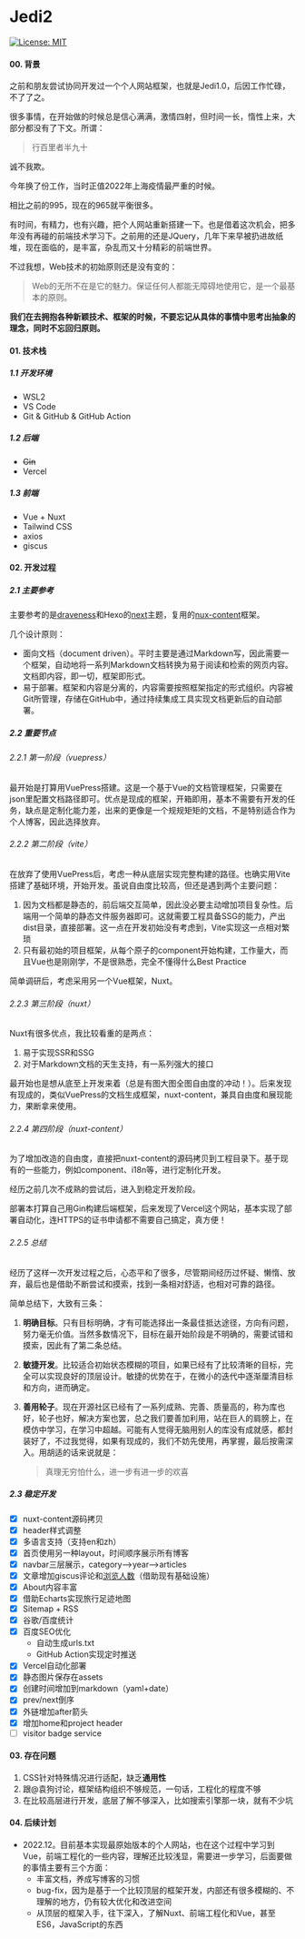 # Jedi2

[![License: MIT](https://img.shields.io/badge/License-MIT-green.svg)](https://opensource.org/licenses/MIT)

#### 00. 背景

之前和朋友尝试协同开发过一个个人网站框架，也就是Jedi1.0，后因工作忙碌，不了了之。

很多事情，在开始做的时候总是信心满满，激情四射，但时间一长，惰性上来，大部分都没有了下文。所谓：

> 行百里者半九十

诚不我欺。

今年换了份工作，当时正值2022年上海疫情最严重的时候。

相比之前的995，现在的965就平衡很多。

有时间，有精力，也有兴趣，把个人网站重新搭建一下。也是借着这次机会，把多年没有再碰的前端技术学习下。之前用的还是JQuery，几年下来早被扔进故纸堆，现在面临的，是丰富，杂乱而又十分精彩的前端世界。

不过我想，Web技术的初始原则还是没有变的：

> Web的无所不在是它的魅力。保证任何人都能无障碍地使用它，是一个最基本的原则。

**我们在去拥抱各种新颖技术、框架的时候，不要忘记从具体的事情中思考出抽象的理念，同时不忘回归原则。**

#### 01. 技术栈

##### 1.1 开发环境

- WSL2
- VS Code
- Git & GitHub & GitHub Action

##### 1.2 后端

- ~~Gin~~
- Vercel

##### 1.3 前端

- Vue + Nuxt
- Tailwind CSS
- axios
- giscus

#### 02. 开发过程

##### 2.1 主要参考

主要参考的是[draveness](https://draveness.me/)和Hexo的[next](https://theme-next.js.org/)主题，复用的[nux-content](https://content.nuxtjs.org/)框架。

几个设计原则：

- 面向文档（document driven）。平时主要是通过Markdown写，因此需要一个框架，自动地将一系列Markdown文档转换为易于阅读和检索的网页内容。文档即内容，即一切，框架即形式。
- 易于部署。框架和内容是分离的，内容需要按照框架指定的形式组织。内容被Git所管理，存储在GitHub中，通过持续集成工具实现文档更新后的自动部署。

##### 2.2 重要节点

###### 2.2.1 第一阶段（vuepress）

最开始是打算用VuePress搭建。这是一个基于Vue的文档管理框架，只需要在json里配置文档路径即可。优点是现成的框架，开箱即用，基本不需要有开发的任务，缺点是定制化能力差，出来的更像是一个规规矩矩的文档，不是特别适合作为个人博客，因此选择放弃。

###### 2.2.2 第二阶段（vite）

在放弃了使用VuePress后，考虑一种从底层实现完整构建的路径。也确实用Vite搭建了基础环境，开始开发。虽说自由度比较高，但还是遇到两个主要问题：

1. 因为文档都是静态的，前后端交互简单，因此没必要主动增加项目复杂性。后端用一个简单的静态文件服务器即可。这就需要工程具备SSG的能力，产出dist目录，直接部署。这一点在开发初始没有考虑到，Vite实现这一点相对繁琐
2. 只有最初始的项目框架，从每个原子的component开始构建，工作量大，而且Vue也是刚刚学，不是很熟悉，完全不懂得什么Best Practice

简单调研后，考虑采用另一个Vue框架，Nuxt。

###### 2.2.3 第三阶段（nuxt）

Nuxt有很多优点，我比较看重的是两点：

1. 易于实现SSR和SSG
2. 对于Markdown文档的天生支持，有一系列强大的接口

最开始也是想从底至上开发来着（总是有图大图全图自由度的冲动！）。后来发现有现成的，类似VuePress的文档生成框架，nuxt-content，兼具自由度和展现能力，果断拿来使用。

###### 2.2.4 第四阶段（nuxt-content）

为了增加改造的自由度，直接把nuxt-content的源码拷贝到工程目录下。基于现有的一些能力，例如component、i18n等，进行定制化开发。

经历之前几次不成熟的尝试后，进入到稳定开发阶段。

部署本打算自己用Gin构建后端框架，后来发现了Vercel这个网站，基本实现了部署自动化，连HTTPS的证书申请都不需要自己搞定，真方便！

###### 2.2.5 总结

经历了这样一次开发过程之后，心态平和了很多，尽管期间经历过怀疑、懒惰、放弃，最后也是借助不断尝试和摸索，找到一条相对舒适，也相对可靠的路径。

简单总结下，大致有三条：

1. **明确目标**。只有目标明确，才有可能选择出一条最佳抵达途径，方向有问题，努力毫无价值。当然多数情况下，目标在最开始阶段是不明确的，需要试错和摸索，因此有了第二条总结。

2. **敏捷开发**。比较适合初始状态模糊的项目，如果已经有了比较清晰的目标，完全可以实现良好的顶层设计。敏捷的优势在于，在微小的迭代中逐渐厘清目标和方向，进而确定。

3. **善用轮子**。现在开源社区已经有了一系列成熟、完善、质量高的，称为库也好，轮子也好，解决方案也罢，总之我们要善加利用，站在巨人的肩膀上，在模仿中学习，在学习中超越。可能有人觉得无脑用别人的库没有成就感，都封装好了，不过我觉得，如果有现成的，我们不妨先使用，再掌握，最后按需深入。用胡适的话来说就是：

   > 真理无穷怕什么，进一步有进一步的欢喜

##### 2.3 稳定开发

- [x] nuxt-content源码拷贝
- [x] header样式调整
- [x] 多语言支持（支持en和zh）
- [x] 首页使用另一种layout，时间顺序展示所有博客
- [x] navbar三层展示，category-->year-->articles
- [x] 文章增加giscus评论和[浏览人数](https://github.com/jwenjian/visitor-badge)（借助现有基础设施）
- [x] About内容丰富 
- [x] 借助Echarts实现旅行足迹地图
- [x] Sitemap + RSS
- [x] 谷歌/百度统计
- [x] 百度SEO优化
  - 自动生成urls.txt
  - GitHub Action实现定时推送
- [x] Vercel自动化部署
- [x] 静态图片保存在assets
- [x] 创建时间增加到markdown（yaml+date）
- [x] prev/next倒序
- [x] 外链增加after箭头
- [x] 增加home和project header
- [ ] visitor badge service

#### 03. 存在问题

1. CSS针对特殊情况进行适配，缺乏**通用性**
2. 跟@袁狗讨论，框架结构组织不够规范，一句话，工程化的程度不够
3. 在比较高层进行开发，底层了解不够深入，比如搜索引擎那一块，就有不少坑

#### 04. 后续计划

- 2022.12。目前基本实现最原始版本的个人网站，也在这个过程中学习到Vue，前端工程化的一些内容，理解还比较浅显，需要进一步学习，后面要做的事情主要有三个方面：
  - 丰富文档，养成写博客的习惯
  - bug-fix，因为是基于一个比较顶层的框架开发，内部还有很多模糊的、不理解的地方，仍有较大优化和改进空间
  - 从顶层的框架入手，往下深入，了解Nuxt、前端工程化和Vue，甚至ES6，JavaScript的东西
